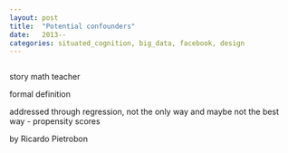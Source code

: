 ```yaml
---
layout: post
title:  "Potential confounders"
date:   2013--
categories: situated_cognition, big_data, facebook, design
---
```


![]()

<title>{{ page.title }}</title>

story math teacher

formal definition

addressed through regression, not the only way and maybe not the best way - propensity scores

by Ricardo Pietrobon